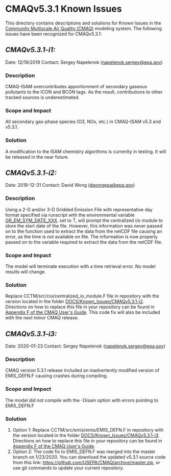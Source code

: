 CMAQv5.3.1 Known Issues
=====================

This directory contains descriptions and solutions for Known Issues in the [Community Multiscale Air Quality (CMAQ)](http://www.epa.gov/cmaq) modeling system.
The following issues have been recognized for CMAQv5.3.1:


## *CMAQv5.3.1-i1:* 
Date: 12/19/2019
Contact: Sergey Napelenok (napelenok.sergey@epa.gov)

### Description  
CMAQ-ISAM overcontributes apportionment of secondary gaseous pollutants to the ICON and BCON tags.  As the result, contributions to other tracked sources is underestimated.  

### Scope and Impact
All secondary gas-phase species (O3, NOx, etc.) in CMAQ-ISAM v5.3 and v5.3.1.

### Solution
A modification to the ISAM chemistry algorithms is currenlty in testing.  It will be released in the near future. 


## *CMAQv5.3.1-i2:* 
Date: 2019-12-31
Contact: David Wong (dwongepa@epa.gov) 

### Description  
Using a 2-D and/or 3-D Gridded Emission File with representative day format specified via runscript with the environmental variable [GR_EM_SYM_DATE_XXX](https://github.com/USEPA/CMAQ/blob/master/DOCS/Users_Guide/Appendix/CMAQ_UG_appendixA_model_options.md#offline-emissions-configuration). set to T, will prompt the centralized i/o module to store the start date of the file. However, this information was never passed on to the function used to extract the data from the netCDF file causing an error, as the time is not available on file. The information is now properly passed on to the variable required to extract the data from the netCDF file.

### Scope and Impact
The model will terminate execution with a time retrieval error. No model results will change.

### Solution
Replace CCTM/src/cio/centralized_io_module.F file in repository with the version located in the folder [DOCS/Known_Issues/CMAQv5.3.1-i2](CMAQv5.3.1-i2). Directions on how to replace this file in your repository can be found in [Appendix F of the CMAQ User's Guide](../Users_Guide/Appendix/CMAQ_UG_appendixF_importing_bugfixes.md). This code fix will also be included with the next minor CMAQ release. 


## *CMAQv5.3.1-i3:* 
Date: 2020-01-23
Contact: Sergey Napelenok (napelenok.sergey@epa.gov)

### Description  
CMAQ version 5.3.1 release included an inadvertently modified version of EMIS_DEFN.F causing crashes during compiling. 

### Scope and Impact
The model did not compile with the -Disam option with errors pointing to EMIS_DEFN.F

### Solution
1. Option 1: Replace CCTM/src/emis/emis/EMIS_DEFN.F in repository with the version located in the folder [DOCS/Known_Issues/CMAQv5.3.1-i3](CMAQv5.3.1-i3). Directions on how to replace this file in your repository can be found in [Appendix F of the CMAQ User's Guide](../Users_Guide/Appendix/CMAQ_UG_appendixF_importing_bugfixes.md). 
2. Option 2: The code fix to EMIS_DEFN.F was merged into the master branch on 1/23/2020. You can download the updated v5.3.1 source code from this link: https://github.com/USEPA/CMAQ/archive/master.zip, or use git commands to update your current repository. 

